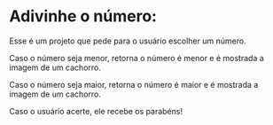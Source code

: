 # Adivinhe o número:

Esse é um projeto que pede para o usuário escolher um número.

Caso o número seja menor, retorna o número é menor e é mostrada a imagem de um cachorro.

Caso o número seja maior, retorna o número é maior e é mostrada a imagem de um cachorro.

Caso o usuário acerte, ele recebe os parabéns!
